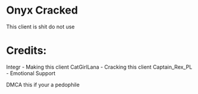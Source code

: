 # Onyx Cracked 
 This client is shit do not use


# Credits:

 Integr - Making this client
 CatGirlLana - Cracking this client
 Captain_Rex_PL - Emotional Support




 DMCA this if your a pedophile
